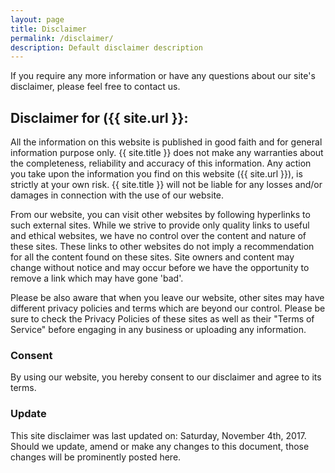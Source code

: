 ```yaml
---
layout: page
title: Disclaimer
permalink: /disclaimer/
description: Default disclaimer description
---
```

If you require any more information or have any questions about our site's disclaimer, please feel free to contact us.

<section>
<h2>Disclaimer for ({{ site.url }}:</h2>
All the information on this website is published in good faith and for general information purpose only. 
{{ site.title }} does not make any warranties about the completeness, reliability and accuracy of this information. 
Any action you take upon the information you find on this website ({{ site.url }}), 
is strictly at your own risk. {{ site.title }} will not be liable for any losses and/or damages in connection with the use of our website.

From our website, you can visit other websites by following hyperlinks to such external sites. While we strive to provide only quality links to useful and ethical websites, we have no control over the content and nature of these sites. These links to other websites do not imply a recommendation for all the content found on these sites. Site owners and content may change without notice and may occur before we have the opportunity to remove a link which may have gone 'bad'.

Please be also aware that when you leave our website, other sites may have different privacy policies and terms which are beyond our control. Please be sure to check the Privacy Policies of these sites as well as their "Terms of Service" before engaging in any business or uploading any information.
</section>

<section>
<h3>Consent</h3>
By using our website, you hereby consent to our disclaimer and agree to its terms.
</section>


<section>
<h3>Update</h3>
This site disclaimer was last updated on: Saturday, November 4th, 2017.  Should we update, amend or make any changes to this document, those changes will be prominently posted here.
</section>